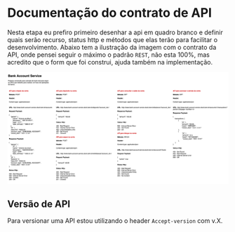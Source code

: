 # Documentação do contrato de API

Nesta etapa eu prefiro primeiro desenhar a api em quadro branco e definir quais serão recurso, status http e métodos que elas terão para facilitar o desenvolvimento.
Abaixo tem a ilustração da imagem com o contrato da API, onde pensei seguir o máximo o padrão ```REST```, não esta 100%, mas acredito que o form que foi construi, ajuda também na implementação.

![Contract](https://github.com/ander-f-silva/bank-account-service/blob/develop/document/image/contract_api.png)

## Versão de API

Para versionar uma API estou utilizando o header ```Accept-version``` com v.X.


